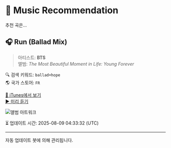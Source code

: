 
# 🎵 Music Recommendation

추천 곡은...

## 🎧 Run (Ballad Mix)  
> 아티스트: **BTS**  
> 앨범: _The Most Beautiful Moment in Life: Young Forever_  

🔍 검색 키워드: `ballad+hope`  
🌎 국가 스토어: `FR`

[🔗 iTunes에서 보기](https://music.apple.com/fr/album/run-ballad-mix/1598661880?i=1598662283&uo=4)  
[▶️ 미리 듣기](https://audio-ssl.itunes.apple.com/itunes-assets/AudioPreview116/v4/7f/3a/5c/7f3a5c0f-8fa6-c4d0-8333-8a2072eee2ce/mzaf_3227059900626695863.plus.aac.p.m4a)

![앨범 아트워크](https://is1-ssl.mzstatic.com/image/thumb/Music116/v4/4c/97/6f/4c976f5c-5196-1221-8517-ddfcb0ba514c/8804775070341_Cover.jpg/100x100bb.jpg)

⏳ 업데이트 시간: 2025-08-09 04:33:32 (UTC)

---
자동 업데이트 봇에 의해 관리됩니다.
